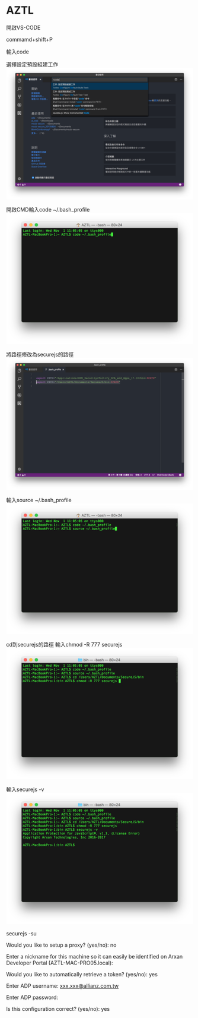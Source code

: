 # AZTL
開啟VS-CODE

commamd+shift+P

輸入code

選擇設定預設組建工作
![](/secure_pic/securejs_pic01.png)

開啟CMD輸入code ~/.bash_profile
![](/secure_pic/securejs_pic02.png)

將路徑修改為securejs的路徑
![](/secure_pic/securejs_pic03.png)

輸入source ~/.bash_profile
![](/secure_pic/securejs_pic04.png)

cd到securejs的路徑
輸入chmod -R 777 securejs
![](/secure_pic/securejs_pic07.png)

輸入securejs -v
![](/secure_pic/securejs_pic08.png)

securejs -su

Would you like to setup a proxy? (yes/no): no

Enter a nickname for this machine so it can easily be identified on Arxan Developer Portal (AZTL-MAC-PRO05.local): 

Would you like to automatically retrieve a token? (yes/no): yes

Enter ADP username: xxx.xxx@allianz.com.tw

Enter ADP password: 

Is this configuration correct? (yes/no): yes
